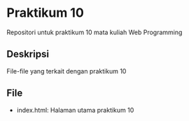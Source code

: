 # Praktikum 10
Repositori untuk praktikum 10 mata kuliah Web Programming

## Deskripsi
File-file yang terkait dengan praktikum 10

## File
- index.html: Halaman utama praktikum 10
